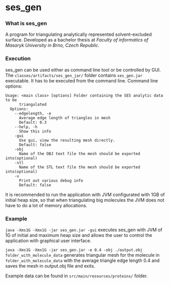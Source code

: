 # ses_gen
### What is ses_gen
A program for triangulating analytically represented solvent-excluded surface. Developed as a bachelor thesis at *Faculty of informatics of Masaryk University in Brno, Czech Republic*.
### Execution
ses_gen can be used either as command line tool or be controlled by GUI.
The `classes/artifacts/ses_gen_jar/` folder contains `ses_gen.jar` executable. It has to be executed from the command line.
Command line options:

```
Usage: <main class> [options] Folder containing the SES analytic data to be 
      triangulated 
  Options:
    --edgelength, -e
      Average edge length of triangles in mesh
      Default: 0.3
    --help, -h
      Show this info
    -gui
      Use gui, view the resulting mesh directly.
      Default: false
    -obj
      Name of the OBJ text file the mesh should be exported into(optional)
    -stl
      Name of the STL text file the mesh should be exported into(optional)
    -v
      Print out various debug info
      Default: false
```
It is recommended to run the application with JVM configurated with 1GB of initial heap size, so that when triangulating big molecules the JVM does not have to do a lot of memory allocations.
### Example
`java -Xms1G -Xmx1G -jar ses_gen.jar -gui` executes ses_gen with JVM of 1G of initial and maximum heap size and allows the user to control the application with graphical user interface.

`java -Xms1G -Xmx1G -jar ses_gen.jar -e 0.4 -obj ./output.obj folder_with_molecule_data` generates triangular mesh for the molecule in `folder_with_molecule_data` with the average triangle edge length 0.4 and saves the mesh
in output.obj file and exits.

Example data can be found in `src/main/resources/proteins/` folder.
